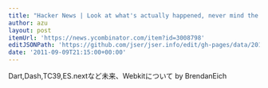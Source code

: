 ```yaml
---
title: "Hacker News | Look at what's actually happened, never mind the future:1. Dart development (Das..."
author: azu
layout: post
itemUrl: 'https://news.ycombinator.com/item?id=3008798'
editJSONPath: 'https://github.com/jser/jser.info/edit/gh-pages/data/2011/09/index.json'
date: '2011-09-09T21:15:00+00:00'
---
```

Dart,Dash,TC39,ES.nextなど未来、Webkitについて by BrendanEich
